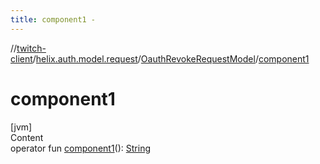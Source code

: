```yaml
---
title: component1 -
---
```

//[twitch-client](../../index.md)/[helix.auth.model.request](../index.md)/[OauthRevokeRequestModel](index.md)/[component1](component1.md)



# component1  
[jvm]  
Content  
operator fun [component1](component1.md)(): [String](https://kotlinlang.org/api/latest/jvm/stdlib/kotlin/-string/index.html)  



